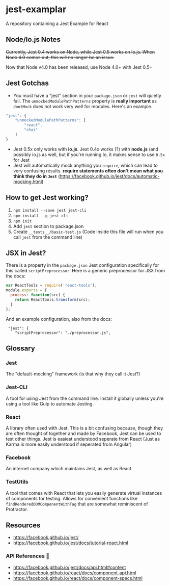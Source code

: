 # jest-examplar
A repository containing a Jest Example for React

## Node/Io.js Notes
~~Currently, Jest 0.4 works on Node, while Jest 0.5 works on Io.js. When Node 4.0 comes out, this will no longer be an issue.~~

Now that Node v4.0 has been released, use Node 4.0+ with Jest 0.5+

## Jest Gotchas
- You must have a "jest" section in your `package.json` or `jest` will quietly fail. The `unmockedModulePathPatterns` property is **really important** as `dontMock` does not work very well for modules. Here's an example.
```javascript
"jest": {
    "unmockedModulePathPatterns": [
        "react",
        "chai"
    ]
}
```

- Jest 0.5x only works with **io.js**. Jest 0.4x works (?) with **node.js** (and possibly io.js as well, but if you're running Io, it makes sense to use `0.5x` for Jest
- Jest will automatically mock anything you `require`, which can lead to very confusing results. **require statements often don't mean what you think they do in `Jest`** (https://facebook.github.io/jest/docs/automatic-mocking.html)


## How to get Jest working?
1. `npm install --save jest jest-cli`
2. `npm install --g jest-cli`
3. `npm init`
4. Add `jest` section to package.json
5. Create `__tests__/basic-test.js` (Code inside this file will run when you call `jest` from the command line)

## JSX in Jest?
There is a property in the `package.json` Jest configuration specifically for this called `scriptPreprocessor`. Here is a generic preprocessor for JSX from the docs:

```javascript
var ReactTools = require('react-tools');
module.exports = {
  process: function(src) {
    return ReactTools.transform(src);
  }
};
```

And an example configuration, also from the docs:
```
 "jest": {
    "scriptPreprocessor": "./preprocessor.js",
```

## Glossary
### Jest
The "default-mocking" framework (is that why they call it Jest?)

### Jest-CLI
A tool for using Jest from the command line. Install it globally unless you're using a tool like Gulp to automate Jesting.

### React
A library often used with Jest. This is a bit confusing because, though they are often thought of together and made by Facebook, Jest can be used to test other things. Jest is easiest understood seperate from React (Just as Karma is more easily understood if seperated from Angular)

### Facebook
An internet company which maintains Jest, as well as React.

### TestUtils
A tool that comes with React that lets you easily generate virtual instances of components for testing. Allows for convenient functions like `findRenderedDOMComponentWithTag` that are somewhat reminiscent of Protractor.

## Resources
- https://facebook.github.io/jest/
- https://facebook.github.io/jest/docs/tutorial-react.html

### API References :rocket:
- https://facebook.github.io/jest/docs/api.html#content
- https://facebook.github.io/react/docs/component-api.html
- https://facebook.github.io/react/docs/component-specs.html
